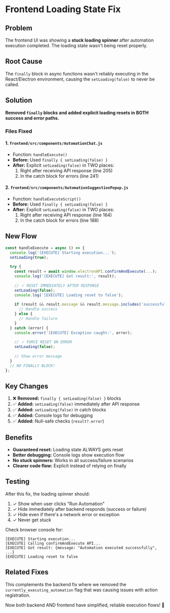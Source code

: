 # Frontend Loading State Fix

## Problem
The frontend UI was showing a **stuck loading spinner** after automation execution completed. The loading state wasn't being reset properly.

## Root Cause
The `finally` block in async functions wasn't reliably executing in the React/Electron environment, causing the `setLoading(false)` to never be called.

## Solution
**Removed `finally` blocks and added explicit loading resets in BOTH success and error paths.**

### Files Fixed

#### 1. `frontend/src/components/AutomationChat.js`
- Function: `handleExecute()`
- **Before:** Used `finally { setLoading(false) }`
- **After:** Explicit `setLoading(false)` in TWO places:
  1. Right after receiving API response (line 205)
  2. In the catch block for errors (line 241)

#### 2. `frontend/src/components/AutomationSuggestionPopup.js`
- Function: `handleExecuteScript()`
- **Before:** Used `finally { setLoading(false) }`
- **After:** Explicit `setLoading(false)` in TWO places:
  1. Right after receiving API response (line 164)
  2. In the catch block for errors (line 188)

## New Flow

```javascript
const handleExecute = async () => {
  console.log('[EXECUTE] Starting execution...');
  setLoading(true);
  
  try {
    const result = await window.electronAPI.confirmAndExecute(...);
    console.log('[EXECUTE] Got result:', result);
    
    // ✓ RESET IMMEDIATELY AFTER RESPONSE
    setLoading(false);
    console.log('[EXECUTE] Loading reset to false');
    
    if (result && result.message && result.message.includes('successfully')) {
      // Handle success
    } else {
      // Handle failure
    }
  } catch (error) {
    console.error('[EXECUTE] Exception caught:', error);
    
    // ✓ FORCE RESET ON ERROR
    setLoading(false);
    
    // Show error message
  }
  // NO FINALLY BLOCK!
};
```

## Key Changes

1. ❌ **Removed:** `finally { setLoading(false) }` blocks
2. ✅ **Added:** `setLoading(false)` immediately after API response
3. ✅ **Added:** `setLoading(false)` in catch blocks
4. ✅ **Added:** Console logs for debugging
5. ✅ **Added:** Null-safe checks (`result?.error`)

## Benefits

- **Guaranteed reset:** Loading state ALWAYS gets reset
- **Better debugging:** Console logs show execution flow
- **No stuck spinners:** Works in all success/failure scenarios
- **Clearer code flow:** Explicit instead of relying on finally

## Testing

After this fix, the loading spinner should:
1. ✓ Show when user clicks "Run Automation"
2. ✓ Hide immediately after backend responds (success or failure)
3. ✓ Hide even if there's a network error or exception
4. ✓ Never get stuck

Check browser console for:
```
[EXECUTE] Starting execution...
[EXECUTE] Calling confirmAndExecute API...
[EXECUTE] Got result: {message: "Automation executed successfully", ...}
[EXECUTE] Loading reset to false
```

## Related Fixes

This complements the backend fix where we removed the `currently_executing_automation` flag that was causing issues with action registration.

Now both backend AND frontend have simplified, reliable execution flows! 🎯

